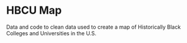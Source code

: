# HBCU Map
Data and code to clean data used to create a map of Historically Black Colleges and Universities in the U.S.
